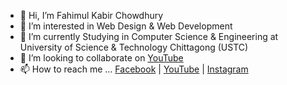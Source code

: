 - 👋 Hi, I’m Fahimul Kabir Chowdhury
- 👀 I’m interested in Web Design & Web Development
- 🌱 I’m currently Studying in Computer Science & Engineering at University of Science & Technology Chittagong (USTC)
- 💞️ I’m looking to collaborate on [YouTube](https://www.youtube.com/tech2etc)
- 📫 How to reach me ... [Facebook](www.facebook.com/fahim.kabir.58910/) | [YouTube](https://www.youtube.com/tech2etc) | [Instagram](https://www.instagram.com/fahimkabir.hamim/)

<!---
fahimulkabir/fahimulkabir is a ✨ special ✨ repository because its `README.md` (this file) appears on your GitHub profile.
You can click the Preview link to take a look at your changes.
--->
